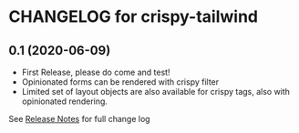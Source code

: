 # CHANGELOG for crispy-tailwind

## 0.1 (2020-06-09)

* First Release, please do come and test!
* Opinionated forms can be rendered with crispy filter
* Limited set of layout objects are also available for crispy tags, also with
  opinionated rendering.
  
See [Release Notes](https://github.com/django-crispy-forms/crispy-tailwind/milestone/1) 
for full change log
